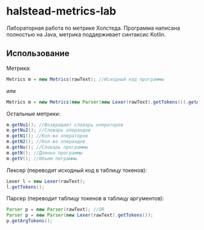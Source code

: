 # halstead-metrics-lab
Лабораторная работа по метрике Холстеда.
Программа написана полностью на Java, метрика поддерживает синтаксис Kotlin.
## Использование
Метрика:
```Java
Metrics m = new Metrics(rawText); //Исходный код программы
```
или
```Java
Metrics m = new Metrics(new Parser(new Lexer(rawText).getTokens()).getArgTokens());
```

Остальные метрики:
```Java
m.getNu1(); //Возвращает словарь операторов
m.getNu2(); //Словарь операндов
m.getN1(); //Кол-во операторов
m.getN2(); //Кол-во операндов
m.getNu(); //Словарь программы
m.getN(); //Длинна программы
m.getV(); //Объем пограммы
```

Лексер (переводит исходный код в таблицу токенов):
```Java
Lexer l = new Lexer(rawText);
l.getTokens();
```

Парсер (переводит таблицу токенов в таблицу аргументов):
```Java
Parser p = new Parser(rawText); //OR
Parser p = new Parser(new Lexer(rawText).getTokens());
p.getArgTokens();
```